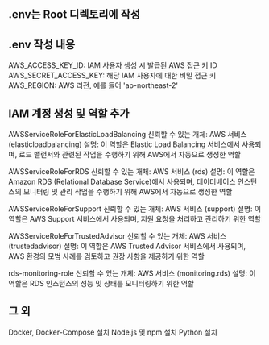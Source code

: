 ## .env는 Root 디렉토리에 작성
## .env 작성 내용
AWS_ACCESS_KEY_ID: IAM 사용자 생성 시 발급된 AWS 접근 키 ID
AWS_SECRET_ACCESS_KEY: 해당 IAM 사용자에 대한 비밀 접근 키
AWS_REGION: AWS 리전, 예를 들어 'ap-northeast-2' 


## IAM 계정 생성 및 역할 추가
AWSServiceRoleForElasticLoadBalancing
신뢰할 수 있는 개체: AWS 서비스 (elasticloadbalancing)
설명: 이 역할은 Elastic Load Balancing 서비스에서 사용되며, 로드 밸런서와 관련된 작업을 수행하기 위해 AWS에서 자동으로 생성한 역할

AWSServiceRoleForRDS
신뢰할 수 있는 개체: AWS 서비스 (rds)
설명: 이 역할은 Amazon RDS (Relational Database Service)에서 사용되며, 데이터베이스 인스턴스의 모니터링 및 관리 작업을 수행하기 위해 AWS에서 자동으로 생성한 역할

AWSServiceRoleForSupport
신뢰할 수 있는 개체: AWS 서비스 (support)
설명: 이 역할은 AWS Support 서비스에서 사용되며, 지원 요청을 처리하고 관리하기 위한 역할

AWSServiceRoleForTrustedAdvisor
신뢰할 수 있는 개체: AWS 서비스 (trustedadvisor)
설명: 이 역할은 AWS Trusted Advisor 서비스에서 사용되며, AWS 환경의 모범 사례를 검토하고 권장 사항을 제공하기 위한 역할

rds-monitoring-role
신뢰할 수 있는 개체: AWS 서비스 (monitoring.rds)
설명: 이 역할은 RDS 인스턴스의 성능 및 상태를 모니터링하기 위한 역할


## 그 외
Docker, Docker-Compose 설치
Node.js 및 npm 설치
Python 설치
